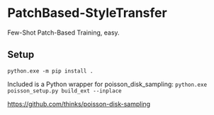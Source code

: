 # PatchBased-StyleTransfer
Few-Shot Patch-Based Training, easy.

## Setup

`python.exe -m pip install .`

Included is a Python wrapper for poisson_disk_sampling: `python.exe poisson_setup.py build_ext --inplace`

https://github.com/thinks/poisson-disk-sampling

